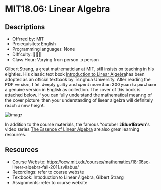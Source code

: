 # MIT18.06: Linear Algebra

## Descriptions

- Offered by: MIT
- Prerequisites: English
- Programming languages: None
- Difficulty: 🌟🌟🌟
- Class Hour: Varying from person to person


Gilbert Strang, a great mathematician at MIT, still insists on teaching in his eighties. His classic text book [Introduction to Linear Algebra](https://math.mit.edu/~gs/linearalgebra/)has been adopted as an official textbook by Tsinghua University. After reading the PDF version, I felt deeply guilty and spent more than 200 yuan to purchase a genuine version in English as collection. The cover of this book is attached below. If you can fully understand the mathematical meaning of the cover picture, then your understanding of linear algebra will definitely reach a new height.

![image](https://math.mit.edu/~gs/linearalgebra/linearalgebra5_Front.jpg)


In addition to the course materials, the famous Youtuber **3Blue1Brown**'s video series [The Essence of Linear Algebra](https://www.youtube.com/playlist?list=PLZHQObOWTQDPD3MizzM2xVFitgF8hE_ab) are also great learning resourses.

## Resources

- Course Website: <https://ocw.mit.edu/courses/mathematics/18-06sc-linear-algebra-fall-2011/syllabus/>
- Recordings: refer to course website
- Textbook: Introduction to Linear Algebra, Gilbert Strang
- Assignments: refer to course website

